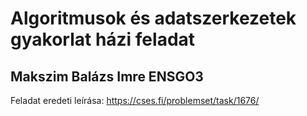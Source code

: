 # Algoritmusok és adatszerkezetek gyakorlat házi feladat
## Makszim Balázs Imre ENSGO3

Feladat eredeti leírása:
https://cses.fi/problemset/task/1676/